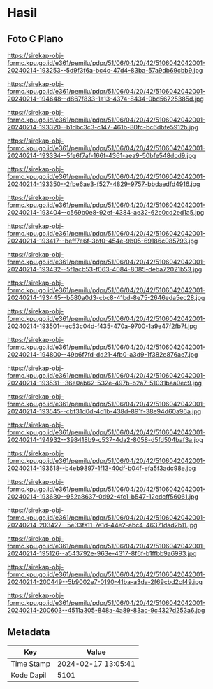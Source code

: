 # Hasil

## Foto C Plano

https://sirekap-obj-formc.kpu.go.id/e361/pemilu/pdpr/51/06/04/20/42/5106042042001-20240214-193253--5d9f3f6a-bc4c-47d4-83ba-57a9db69cbb9.jpg

https://sirekap-obj-formc.kpu.go.id/e361/pemilu/pdpr/51/06/04/20/42/5106042042001-20240214-194648--d867f833-1a13-4374-8434-0bd56725385d.jpg

https://sirekap-obj-formc.kpu.go.id/e361/pemilu/pdpr/51/06/04/20/42/5106042042001-20240214-193320--b1dbc3c3-c147-461b-80fc-bc6dbfe5912b.jpg

https://sirekap-obj-formc.kpu.go.id/e361/pemilu/pdpr/51/06/04/20/42/5106042042001-20240214-193334--5fe6f7af-166f-4361-aea9-50bfe548dcd9.jpg

https://sirekap-obj-formc.kpu.go.id/e361/pemilu/pdpr/51/06/04/20/42/5106042042001-20240214-193350--2fbe6ae3-f527-4829-9757-bbdaedfd4916.jpg

https://sirekap-obj-formc.kpu.go.id/e361/pemilu/pdpr/51/06/04/20/42/5106042042001-20240214-193404--c569b0e8-92ef-4384-ae32-62c0cd2ed1a5.jpg

https://sirekap-obj-formc.kpu.go.id/e361/pemilu/pdpr/51/06/04/20/42/5106042042001-20240214-193417--beff7e6f-3bf0-454e-9b05-69186c085793.jpg

https://sirekap-obj-formc.kpu.go.id/e361/pemilu/pdpr/51/06/04/20/42/5106042042001-20240214-193432--5f1acb53-f063-4084-8085-deba72021b53.jpg

https://sirekap-obj-formc.kpu.go.id/e361/pemilu/pdpr/51/06/04/20/42/5106042042001-20240214-193445--b580a0d3-cbc8-41bd-8e75-2646eda5ec28.jpg

https://sirekap-obj-formc.kpu.go.id/e361/pemilu/pdpr/51/06/04/20/42/5106042042001-20240214-193501--ec53c04d-f435-470a-9700-1a9e47f2fb7f.jpg

https://sirekap-obj-formc.kpu.go.id/e361/pemilu/pdpr/51/06/04/20/42/5106042042001-20240214-194800--49b6f7fd-dd21-4fb0-a3d9-1f382e876ae7.jpg

https://sirekap-obj-formc.kpu.go.id/e361/pemilu/pdpr/51/06/04/20/42/5106042042001-20240214-193531--36e0ab62-532e-497b-b2a7-51031baa0ec9.jpg

https://sirekap-obj-formc.kpu.go.id/e361/pemilu/pdpr/51/06/04/20/42/5106042042001-20240214-193545--cbf31d0d-4d1b-438d-891f-38e94d60a96a.jpg

https://sirekap-obj-formc.kpu.go.id/e361/pemilu/pdpr/51/06/04/20/42/5106042042001-20240214-194932--398418b9-c537-4da2-8058-d5fd504baf3a.jpg

https://sirekap-obj-formc.kpu.go.id/e361/pemilu/pdpr/51/06/04/20/42/5106042042001-20240214-193618--b4eb9897-1f13-40df-b04f-efa5f3adc98e.jpg

https://sirekap-obj-formc.kpu.go.id/e361/pemilu/pdpr/51/06/04/20/42/5106042042001-20240214-193630--952a8637-0d92-4fc1-b547-12cdcff56061.jpg

https://sirekap-obj-formc.kpu.go.id/e361/pemilu/pdpr/51/06/04/20/42/5106042042001-20240214-203427--5e33fa11-7e1d-44e2-abc4-46371dad2b11.jpg

https://sirekap-obj-formc.kpu.go.id/e361/pemilu/pdpr/51/06/04/20/42/5106042042001-20240214-195126--a543792e-963e-4317-8f6f-b1ffbb9a6993.jpg

https://sirekap-obj-formc.kpu.go.id/e361/pemilu/pdpr/51/06/04/20/42/5106042042001-20240214-200449--5b9002e7-0190-41ba-a3da-2f69cbd2cf49.jpg

https://sirekap-obj-formc.kpu.go.id/e361/pemilu/pdpr/51/06/04/20/42/5106042042001-20240214-200603--4511a305-848a-4a89-83ac-9c4327d253a6.jpg


## Metadata

| Key        | Value               |
| ---------- | ------------------- |
| Time Stamp | 2024-02-17 13:05:41 |
| Kode Dapil | 5101                |



